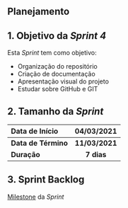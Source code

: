 ## Planejamento

## 1. Objetivo da _Sprint 4_ <!-- {docsify-ignore} -->

<p align="justify">Esta <i>Sprint</i> tem como objetivo:</p>

- Organização do repositório
- Criação de documentação
- Apresentação visual do projeto
- Estudar sobre GitHub e GIT 

## 2. Tamanho da _Sprint_ <!-- {docsify-ignore} -->

| Data de Início | 04/03/2021 |
|:--|:--:|
| **Data de Término** | **11/03/2021** |
| **Duração** | **7 dias** |


## 3. Sprint Backlog <!-- {docsify-ignore} -->

[Milestone](https://github.com/fga-eps-mds/MDS-2020-2-G3/milestone/2) da _Sprint_


